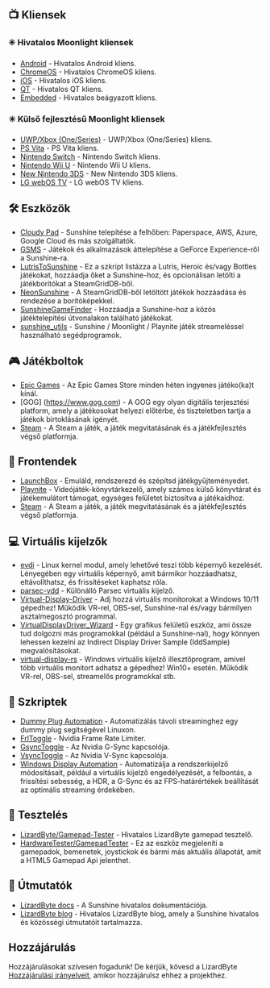 <!--lint disable awesome-heading awesome-toc double-link-->

<div align="center" style="display: none;">
  <img src="/assets/banner.png" />
  <h1 align="center">Félelmetes napsütés</h1>
  <h4 align="center">Félelmetes Sunshine szkriptek, eszközök, útmutatók és kísérő szoftverek gyűjteménye</h4>
</div>

<div align="center" style="display: none;">
[
  <a href="#-clients">Kliensek</a> -
  <a href="#%EF%B8%8F-tools">Eszközök</a> -
  <a href="#-game-stores">Játékáruházak</a> -
  <a href="#-frontends">Frontendek</a> -
  <a href="#-virtual-displays">Virtuális kijelzők</a> -
  <a href="#-scripts">Szkriptek</a> -
  <a href="#-testing">Tesztelés</a> -
  <a href="#-guides">Útmutatók</a>
]
</div>

## 📺 Kliensek

### ✳️ Hivatalos Moonlight kliensek

- [Android](https://github.com/moonlight-stream/moonlight-android) - Hivatalos Android kliens.
- [ChromeOS](https://github.com/moonlight-stream/moonlight-chrome) - Hivatalos ChromeOS kliens.
- [iOS](https://github.com/moonlight-stream/moonlight-ios) - Hivatalos iOS kliens.
- [QT](https://github.com/moonlight-stream/moonlight-qt) - Hivatalos QT kliens.
- [Embedded](https://github.com/moonlight-stream/moonlight-embedded) - Hivatalos beágyazott kliens.

### ✴️ Külső fejlesztésű Moonlight kliensek

- [UWP/Xbox (One/Series)](https://github.com/TheElixZammuto/moonlight-xbox) - UWP/Xbox (One/Series) kliens.
- [PS Vita](https://github.com/xyzz/vita-moonlight) - PS Vita kliens.
- [Nintendo Switch](https://github.com/XITRIX/Moonlight-Switch) - Nintendo Switch kliens.
- [Nintendo Wii U](https://github.com/GaryOderNichts/moonlight-wiiu) - Nintendo Wii U kliens.
- [New Nintendo 3DS](https://github.com/zoeyjodon/moonlight-N3DS) - New Nintendo 3DS kliens.
- [LG webOS TV](https://github.com/mariotaku/moonlight-tv) - LG webOS TV kliens.

## 🛠️ Eszközök

- [Cloudy Pad](https://github.com/PierreBeucher/cloudypad) - Sunshine telepítése a felhőben: Paperspace, AWS, Azure, Google Cloud és más szolgáltatók.
- [GSMS](https://github.com/LizardByte/GSMS) - Játékok és alkalmazások áttelepítése a GeForce Experience-ről a Sunshine-ra.
- [LutrisToSunshine](https://github.com/Arbitrate3280/LutrisToSunshine) - Ez a szkript listázza a Lutris, Heroic és/vagy Bottles játékokat, hozzáadja őket a Sunshine-hoz, és opcionálisan letölti a játékborítókat a SteamGridDB-ből.
- [NeonSunshine](https://github.com/NeonLightning/NeonSunshine) - A SteamGridDB-ből letöltött játékok hozzáadása és rendezése a borítóképekkel.
- [SunshineGameFinder](https://github.com/JMTK/SunshineGameFinder) - Hozzáadja a Sunshine-hoz a közös játéktelepítési útvonalakon található játékokat.
- [sunshine_utils](https://github.com/designer-living/sunshine_utils) - Sunshine / Moonlight / Playnite játék streameléssel használható segédprogramok.

## 🎮 Játékboltok

- [Epic Games](https://www.epicgames.com) - Az Epic Games Store minden héten ingyenes játéko(ka)t kínál.
- [GOG] (https://www.gog.com) - A GOG egy olyan digitális terjesztési platform, amely a játékosokat helyezi előtérbe, és tiszteletben tartja a játékok birtoklásának igényét.
- [Steam](https://store.steampowered.com) - A Steam a játék, a játék megvitatásának és a játékfejlesztés végső platformja.

## 💠 Frontendek

- [LaunchBox](https://www.launchbox-app.com/) - Emuláld, rendszerezd és szépítsd játékgyűjteményedet.
- [Playnite](https://github.com/JosefNemec/Playnite) - Videójáték-könyvtárkezelő, amely számos külső könyvtárat és játékemulátort támogat, egységes felületet biztosítva a játékaidhoz.
- [Steam](https://store.steampowered.com) - A Steam a játék, a játék megvitatásának és a játékfejlesztés végső platformja.

## 💻 Virtuális kijelzők

- [evdi](https://github.com/DisplayLink/evdi) - Linux kernel modul, amely lehetővé teszi több képernyő kezelését. Lényegében egy virtuális képernyő, amit bármikor hozzáadhatsz, eltávolíthatsz, és frissítéseket kaphatsz róla.
- [parsec-vdd](https://github.com/nomi-san/parsec-vdd) - Különálló Parsec virtuális kijelző.
- [Virtual-Display-Driver](https://github.com/itsmikethetech/Virtual-Display-Driver) - Adj hozzá virtuális monitorokat a Windows 10/11 gépedhez! Működik VR-rel, OBS-sel, Sunshine-nal és/vagy bármilyen asztalmegosztó programmal.
- [VirtualDisplayDriver_Wizard](https://github.com/sofmeright/VirtualDisplayDriver_Wizard) - Egy grafikus felületű eszköz, ami össze tud dolgozni más programokkal (például a Sunshine-nal), hogy könnyen lehessen kezelni az Indirect Display Driver Sample (IddSample) megvalósításokat.
- [virtual-display-rs](https://github.com/MolotovCherry/virtual-display-rs) - Windows virtuális kijelző illesztőprogram, amivel több virtuális monitort adhatsz a gépedhez! Win10+ esetén. Működik VR-rel, OBS-sel, streamelős programokkal stb.

## 📜 Szkriptek

- [Dummy Plug Automation](https://github.com/XenHat/dummy-plug-automation) - Automatizálás távoli streaminghez egy dummy plug segítségével Linuxon.
- [FrlToggle](https://github.com/FrogTheFrog/frl-toggle) - Nvidia Frame Rate Limiter.
- [GsyncToggle](https://github.com/FrogTheFrog/gsync-toggle) - Az Nvidia G-Sync kapcsolója.
- [VsyncToggle](https://github.com/xanderfrangos/vsync-toggle) - Az Nvidia V-Sync kapcsolója.
- [Windows Display Automation](https://github.com/fehbari/sunshine-scripts) - Automatizálja a rendszerkijelző módosításait, például a virtuális kijelző engedélyezését, a felbontás, a frissítési sebesség, a HDR, a G-Sync és az FPS-határértékek beállítását az optimális streaming érdekében.

## 🧪 Tesztelés

- [LizardByte/Gamepad-Tester](https://app.lizardbyte.dev/gamepad-tester) - Hivatalos LizardByte gamepad tesztelő.
- [HardwareTester/GamepadTester](https://hardwaretester.com/gamepad) - Ez az eszköz megjeleníti a gamepadok, bemenetek, joystickok és bármi más aktuális állapotát, amit a HTML5 Gamepad Api jelenthet.

## 📓 Útmutatók

- [LizardByte docs](https://docs.lizardbyte.dev/projects/sunshine) - A Sunshine hivatalos dokumentációja.
- [LizardByte blog](https://app.lizardbyte.dev/blog) - Hivatalos LizardByte blog, amely a Sunshine hivatalos és közösségi útmutatóit tartalmazza.

## Hozzájárulás

Hozzájárulásokat szívesen fogadunk! De kérjük, kövesd a LizardByte
[Hozzájárulási irányelveit](https://docs.lizardbyte.dev/latest/developers/contributing.html), amikor hozzájárulsz ehhez a projekthez.
